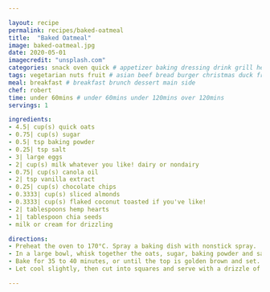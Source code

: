 ```yaml
---

layout: recipe
permalink: recipes/baked-oatmeal 
title:  "Baked Oatmeal"
image: baked-oatmeal.jpg 
date: 2020-05-01
imagecredit: "unsplash.com" 
categories: snack oven quick # appetizer baking dressing drink grill healthyish marinade oven pickling quick raw salad sandwich sauce snack soup
tags: vegetarian nuts fruit # asian beef bread burger christmas duck french fruit indian italian mexican nuts pasta pork poultry rice seafood thanksgiving vegetarian
meal: breakfast # breakfast brunch dessert main side
chef: robert 
time: under 60mins # under 60mins under 120mins over 120mins
servings: 1 

ingredients:
- 4.5| cup(s) quick oats
- 0.75| cup(s) sugar
- 0.5| tsp baking powder
- 0.25| tsp salt
- 3| large eggs
- 2| cup(s) milk whatever you like! dairy or nondairy
- 0.75| cup(s) canola oil
- 2| tsp vanilla extract
- 0.25| cup(s) chocolate chips
- 0.3333| cup(s) sliced almonds
- 0.3333| cup(s) flaked coconut toasted if you've like!
- 2| tablespoons hemp hearts
- 1| tablespoon chia seeds
- milk or cream for drizzling

directions:
- Preheat the oven to 170°C. Spray a baking dish with nonstick spray.
- In a large bowl, whisk together the oats, sugar, baking powder and salt. In a smaller bowl, whisk together the eggs, milk, oil and vanilla extract. Add the wet ingredients to the dry and stir until combined. Pour the mixture in the dish.
- Bake for 35 to 40 minutes, or until the top is golden brown and set. Remove the dish from the oven and place the chocolate chips on top right away (so they kind of melt!). Top with the coconut, almonds, hemp hearts and chia seeds. 
- Let cool slightly, then cut into squares and serve with a drizzle of milk or cream.

--- 
```

